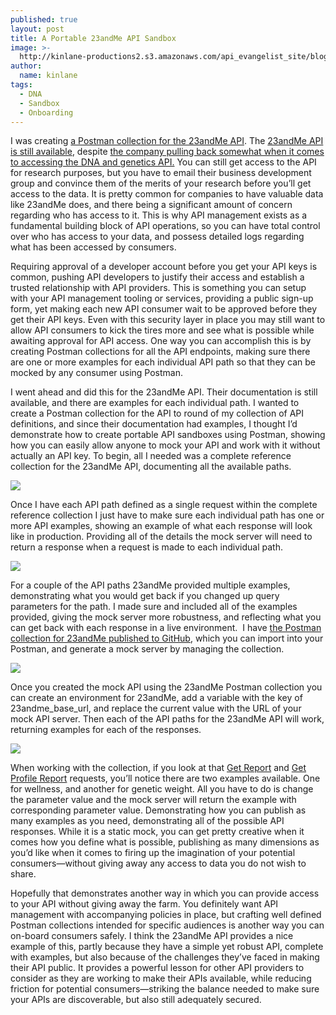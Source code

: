 ```yaml
---
published: true
layout: post
title: A Portable 23andMe API Sandbox
image: >-
  http://kinlane-productions2.s3.amazonaws.com/api_evangelist_site/blog/23andme_request_1.png
author:
  name: kinlane
tags:
  - DNA
  - Sandbox
  - Onboarding
---
```

I was creating [a Postman collection for the 23andMe API](https://github.com/api-evangelist/23andme/blob/master/23andme-postman-collection.json). The [23andMe API is still available](https://api.23andme.com/docs/reference/#profile), despite [the company pulling back somewhat when it comes to accessing the DNA and genetics API.](https://blog.23andme.com/news/an-update-to-our-api-program/) You can still get access to the API for research purposes, but you have to email their business development group and convince them of the merits of your research before you’ll get access to the data. It is pretty common for companies to have valuable data like 23andMe does, and there being a significant amount of concern regarding who has access to it. This is why API management exists as a fundamental building block of API operations, so you can have total control over who has access to your data, and possess detailed logs regarding what has been accessed by consumers.

Requiring approval of a developer account before you get your API keys is common, pushing API developers to justify their access and establish a trusted relationship with API providers. This is something you can setup with your API management tooling or services, providing a public sign-up form, yet making each new API consumer wait to be approved before they get their API keys. Even with this security layer in place you may still want to allow API consumers to kick the tires more and see what is possible while awaiting approval for API access. One way you can accomplish this is by creating Postman collections for all the API endpoints, making sure there are one or more examples for each individual API path so that they can be mocked by any consumer using Postman.

I went ahead and did this for the 23andMe API. Their documentation is still available, and there are examples for each individual path. I wanted to create a Postman collection for the API to round of my collection of API definitions, and since their documentation had examples, I thought I’d demonstrate how to create portable API sandboxes using Postman, showing how you can easily allow anyone to mock your API and work with it without actually an API key. To begin, all I needed was a complete reference collection for the 23andMe API, documenting all the available paths.

![](http://kinlane-productions2.s3.amazonaws.com/api_evangelist_site/blog/23andme_request_1.png)

Once I have each API path defined as a single request within the complete reference collection I just have to make sure each individual path has one or more API examples, showing an example of what each response will look like in production. Providing all of the details the mock server will need to return a response when a request is made to each individual path.

![](http://kinlane-productions2.s3.amazonaws.com/api_evangelist_site/blog/23andme_example_1.png)

For a couple of the API paths 23andMe provided multiple examples, demonstrating what you would get back if you changed up query parameters for the path. I made sure and included all of the examples provided, giving the mock server more robustness, and reflecting what you can get back with each response in a live environment.  I have [the Postman collection for 23andMe published to GitHub](https://github.com/api-evangelist/23andme/blob/master/23andme-postman-collection.json), which you can import into your Postman, and generate a mock server by managing the collection.

![](http://kinlane-productions2.s3.amazonaws.com/api_evangelist_site/blog/23andme_generate_mock.png)

Once you created the mock API using the 23andMe Postman collection you can create an environment for 23andMe, add a variable with the key of 23andme\_base\_url, and replace the current value with the URL of your mock API server. Then each of the API paths for the 23andMe API will work, returning examples for each of the responses. 

![](http://kinlane-productions2.s3.amazonaws.com/api_evangelist_site/blog/23andme_environment.png)

When working with the collection, if you look at that [Get Report](https://documenter.postman.com/view/35240/SWECWaZy?version=latest#57e1abc7-c774-4ab5-a25c-a7cf4c3fd609) and [Get Profile Report](https://documenter.postman.com/view/35240/SWECWaZy?version=latest#09d49d9f-df5e-4c3d-bf6b-98d57b361f31) requests, you’ll notice there are two examples available. One for wellness, and another for genetic weight. All you have to do is change the parameter value and the mock server will return the example with corresponding parameter value. Demonstrating how you can publish as many examples as you need, demonstrating all of the possible API responses. While it is a static mock, you can get pretty creative when it comes how you define what is possible, publishing as many dimensions as you’d like when it comes to firing up the imagination of your potential consumers—without giving away any access to data you do not wish to share.

Hopefully that demonstrates another way in which you can provide access to your API without giving away the farm. You definitely want API management with accompanying policies in place, but crafting well defined Postman collections intended for specific audiences is another way you can on-board consumers safely. I think the 23andMe API provides a nice example of this, partly because they have a simple yet robust API, complete with examples, but also because of the challenges they’ve faced in making their API public. It provides a powerful lesson for other API providers to consider as they are working to make their APIs available, while reducing friction for potential consumers—striking the balance needed to make sure your APIs are discoverable, but also still adequately secured.